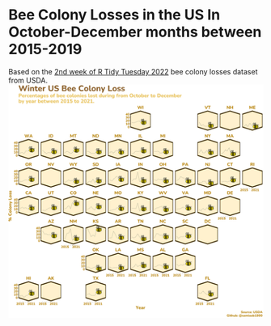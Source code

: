 # Bee Colony Losses in the US In October-December months between 2015-2019

Based on the [2nd week of R Tidy Tuesday 2022](https://github.com/rfordatascience/tidytuesday/blob/master/data/2022/2022-01-11/readme.md) bee colony losses dataset from USDA.
![Bees](bees_with_cairo.png)
